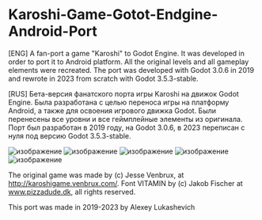 # Karoshi-Game-Gotot-Endgine-Android-Port
 
[ENG] A fan-port a game "Karoshi" to Godot Engine. It was developed in order to port it to Android platform.
All the original levels and all gameplay elements were recreated. The port was developed with Godot 3.0.6 in 2019 and rewrote in 2023 from scratch with Godot 3.5.3-stable.

[RUS] Бета-версия фанатского порта игры Karoshi на движок Godot Engine. Была разработана с целью переноса игры на платформу Android, а также для освоения игрового движка Godot.
Были перенесены все уровни и все геймплейные элементы из оригинала. Порт был разработан в 2019 году, на Godot 3.0.6, в 2023 переписан с нуля под версию Godot 3.5.3-stable.

![изображение](https://user-images.githubusercontent.com/5257092/202221354-5e888c7b-f27e-46a9-8e09-8d3e0879a55c.png)
![изображение](https://github.com/LeshaLukash/Karoshi-Game-Godot-Engine-Android-Port/assets/5257092/b8b56763-1304-41de-af3d-8403ba2c22f0)
![изображение](https://github.com/LeshaLukash/Karoshi-Game-Godot-Engine-Android-Port/assets/5257092/50b6d516-733d-4654-bf2c-c38e5a1415bf)
![изображение](https://github.com/LeshaLukash/Karoshi-Game-Godot-Engine-Android-Port/assets/5257092/5cbe98f6-ed3d-4454-ab7d-015ae686b32e)
![изображение](https://github.com/LeshaLukash/Karoshi-Game-Godot-Engine-Android-Port/assets/5257092/2aadb2c2-0969-4b28-82e5-9b321010cfce)


The original game was made by (c) Jesse Venbrux, at http://karoshigame.venbrux.com/.
Font VITAMIN by (c) Jakob Fischer at www.pizzadude.dk,  all rights reserved.

This port was made in 2019-2023 by Alexey Lukashevich
